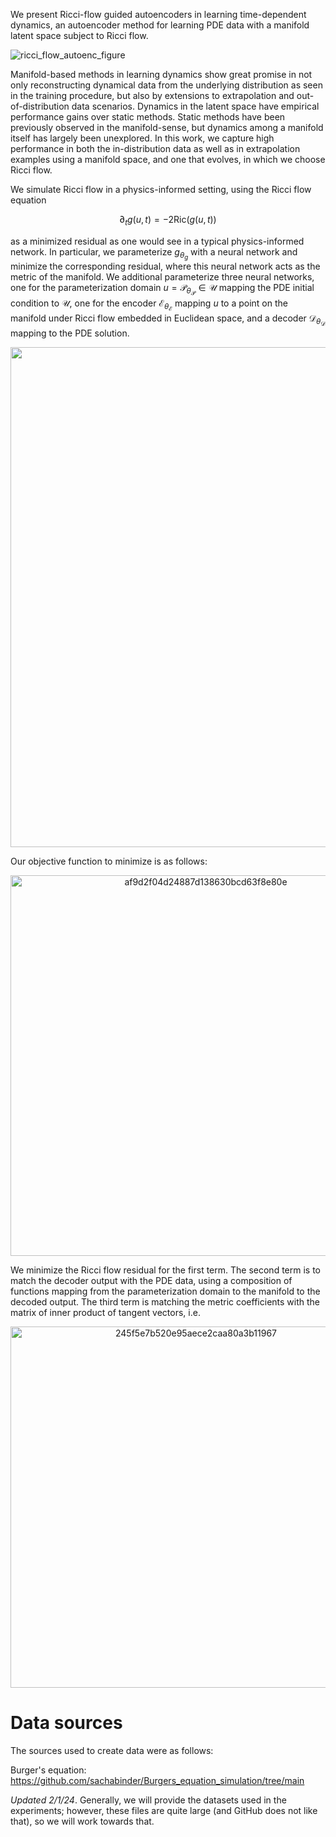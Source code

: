 We present Ricci-flow guided autoencoders in learning time-dependent dynamics, an autoencoder method for learning PDE data with a manifold latent space subject to Ricci flow.

![ricci_flow_autoenc_figure](https://github.com/agracyk2/Ricci-flow-guided-autoencoders-in-learning-time-dependent-dynamics/assets/98125988/451128d6-27ae-4a22-a66a-6c858b6cd44f)


Manifold-based methods in learning dynamics show great promise in not only reconstructing dynamical data from the underlying distribution as seen in the training procedure, but also by extensions to extrapolation and out-of-distribution data scenarios. Dynamics in the latent space have empirical performance gains over static methods. Static methods have been previously observed in the manifold-sense, but dynamics among a manifold itself has largely been unexplored. In this work, we capture high performance in both the in-distribution data as well as in extrapolation examples using a manifold space, and one that evolves, in which we choose Ricci flow.

We simulate Ricci flow in a physics-informed setting, using the Ricci flow equation

$$ \partial_t g(u,t) = -2 \text{Ric} (g(u,t)) $$

as a minimized residual as one would see in a typical physics-informed network. In particular, we parameterize $g_{\theta_g}$ with a neural network and minimize the corresponding residual, where this neural network acts as the metric of the manifold. We additional parameterize three neural networks, one for the parameterization domain $`u = \mathcal{P}_{\theta_{\mathcal{P}}} \in \mathcal{U}`$ mapping the PDE initial condition to $`\mathcal{U}`$, one for the encoder $`\mathcal{E}_{\theta_{\mathcal{E}}}`$ mapping $`u`$ to a point on the manifold under Ricci flow embedded in Euclidean space, and a decoder $`\mathcal{D}_{\theta_{\mathcal{D}}}`$ mapping to the PDE solution.



<p align="center">
<img src="https://github.com/agracyk2/Ricci-flow-guided-autoencoders-in-learning-time-dependent-dynamics/assets/98125988/878a9e86-c327-459e-a84a-0e2e7bd5943a" width="800">



Our objective function to minimize is as follows:

<p align="center">
<img width="609" alt="af9d2f04d24887d138630bcd63f8e80e" src="https://github.com/agracyk2/Ricci-flow-guided-autoencoders-in-learning-time-dependent-dynamics/assets/98125988/42f5cc89-34b4-47a3-b901-b87e1d0b50f0">

We minimize the Ricci flow residual for the first term. The second term is to match the decoder output with the PDE data, using a composition of functions mapping from the parameterization domain to the manifold to the decoded output. The third term is matching the metric coefficients with the matrix of inner product of tangent vectors, i.e.

<p align="center">
<img width="578" alt="245f5e7b520e95aece2caa80a3b11967" src="https://github.com/agracyk2/Ricci-flow-guided-autoencoders-in-learning-time-dependent-dynamics/assets/98125988/81c1bf76-b3ec-4390-bb7a-56e9836178c7">

# Data sources

The sources used to create data were as follows:

Burger's equation: https://github.com/sachabinder/Burgers_equation_simulation/tree/main

*Updated 2/1/24*. Generally, we will provide the datasets used in the experiments; however, these files are quite large (and GitHub does not like that), so we will work towards that.
